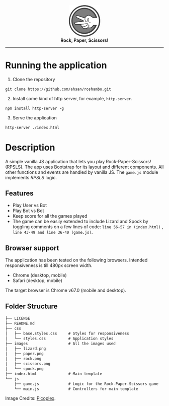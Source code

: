 <div align="center">
    <div>
        <img src="./images/scissors.png" alt="Roshambo" width="100">
    </div>
   <div>
        <strong>Rock, Paper, Scissors!</strong>
    </div>
</div>

<hr>

# Running the application
1. Clone the repository
```
git clone https://github.com/ahsan/roshambo.git
```
2. Install some kind of http server, for example, `http-server`.
```
npm install http-server -g
```
3. Serve the application
```
http-server ./index.html
```

# Description
A simple vanilla JS application that lets you play Rock-Paper-Scissors! (RPSLS).
The app uses Bootstrap for its layout and different components. All other functions and events are handled by vanilla JS. The `game.js` module implements <i>RPSLS</i> logic.

## Features
- Play User vs Bot
- Play Bot vs Bot
- Keep score for all the games played
- The game can be easily extended to include Lizard and Spock by toggling comments on a few lines of code: `line 56-57 in (index.html)` , `line 43-49 and line 36-40 (game.js)`.

## Browser support
The application has been tested on the following browsers. Intended responsiveness is till 480px screen width.
- Chrome (desktop, mobile)
- Safari (desktop, mobile)

The target browser is Chrome v67.0 (mobile and desktop).

## Folder Structure
```
├── LICENSE
├── README.md
├── css
│   ├── base.styles.css     # Styles for responsiveness
│   └── styles.css          # Application styles
├── images                  # All the images used
│   ├── lizard.png
│   ├── paper.png
│   ├── rock.png
│   ├── scissors.png
│   └── spock.png
├── index.html              # Main template
└── js
    ├── game.js             # Logic for the Rock-Paper-Scissors game
    └── main.js             # Controllers for main template
```

Image Credits: <a href="http://picoplex.net/">Picoplex</a>.
